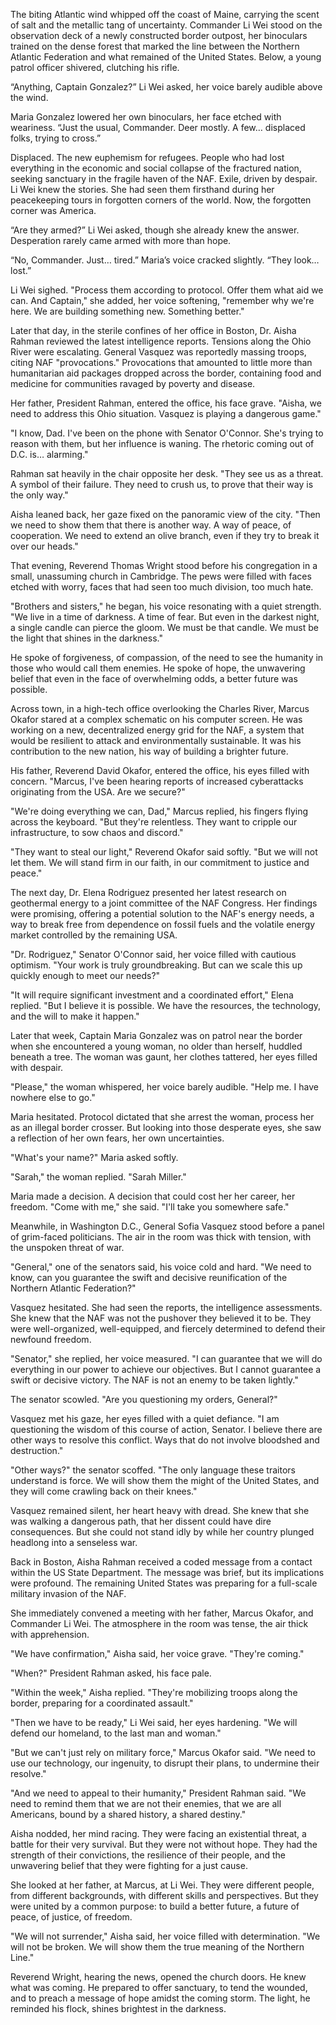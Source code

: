 The biting Atlantic wind whipped off the coast of Maine, carrying the scent of salt and the metallic tang of uncertainty. Commander Li Wei stood on the observation deck of a newly constructed border outpost, her binoculars trained on the dense forest that marked the line between the Northern Atlantic Federation and what remained of the United States. Below, a young patrol officer shivered, clutching his rifle.

“Anything, Captain Gonzalez?” Li Wei asked, her voice barely audible above the wind.

Maria Gonzalez lowered her own binoculars, her face etched with weariness. “Just the usual, Commander. Deer mostly. A few… displaced folks, trying to cross.”

Displaced. The new euphemism for refugees. People who had lost everything in the economic and social collapse of the fractured nation, seeking sanctuary in the fragile haven of the NAF. Exile, driven by despair. Li Wei knew the stories. She had seen them firsthand during her peacekeeping tours in forgotten corners of the world. Now, the forgotten corner was America.

“Are they armed?” Li Wei asked, though she already knew the answer. Desperation rarely came armed with more than hope.

“No, Commander. Just… tired.” Maria’s voice cracked slightly. “They look… lost.”

Li Wei sighed. "Process them according to protocol. Offer them what aid we can. And Captain," she added, her voice softening, "remember why we're here. We are building something new. Something better."

Later that day, in the sterile confines of her office in Boston, Dr. Aisha Rahman reviewed the latest intelligence reports. Tensions along the Ohio River were escalating. General Vasquez was reportedly massing troops, citing NAF "provocations." Provocations that amounted to little more than humanitarian aid packages dropped across the border, containing food and medicine for communities ravaged by poverty and disease.

Her father, President Rahman, entered the office, his face grave. "Aisha, we need to address this Ohio situation. Vasquez is playing a dangerous game."

"I know, Dad. I've been on the phone with Senator O'Connor. She's trying to reason with them, but her influence is waning. The rhetoric coming out of D.C. is… alarming."

Rahman sat heavily in the chair opposite her desk. "They see us as a threat. A symbol of their failure. They need to crush us, to prove that their way is the only way."

Aisha leaned back, her gaze fixed on the panoramic view of the city. "Then we need to show them that there is another way. A way of peace, of cooperation. We need to extend an olive branch, even if they try to break it over our heads."

That evening, Reverend Thomas Wright stood before his congregation in a small, unassuming church in Cambridge. The pews were filled with faces etched with worry, faces that had seen too much division, too much hate.

"Brothers and sisters," he began, his voice resonating with a quiet strength. "We live in a time of darkness. A time of fear. But even in the darkest night, a single candle can pierce the gloom. We must be that candle. We must be the light that shines in the darkness."

He spoke of forgiveness, of compassion, of the need to see the humanity in those who would call them enemies. He spoke of hope, the unwavering belief that even in the face of overwhelming odds, a better future was possible.

Across town, in a high-tech office overlooking the Charles River, Marcus Okafor stared at a complex schematic on his computer screen. He was working on a new, decentralized energy grid for the NAF, a system that would be resilient to attack and environmentally sustainable. It was his contribution to the new nation, his way of building a brighter future.

His father, Reverend David Okafor, entered the office, his eyes filled with concern. "Marcus, I've been hearing reports of increased cyberattacks originating from the USA. Are we secure?"

"We're doing everything we can, Dad," Marcus replied, his fingers flying across the keyboard. "But they're relentless. They want to cripple our infrastructure, to sow chaos and discord."

"They want to steal our light," Reverend Okafor said softly. "But we will not let them. We will stand firm in our faith, in our commitment to justice and peace."

The next day, Dr. Elena Rodriguez presented her latest research on geothermal energy to a joint committee of the NAF Congress. Her findings were promising, offering a potential solution to the NAF's energy needs, a way to break free from dependence on fossil fuels and the volatile energy market controlled by the remaining USA.

"Dr. Rodriguez," Senator O'Connor said, her voice filled with cautious optimism. "Your work is truly groundbreaking. But can we scale this up quickly enough to meet our needs?"

"It will require significant investment and a coordinated effort," Elena replied. "But I believe it is possible. We have the resources, the technology, and the will to make it happen."

Later that week, Captain Maria Gonzalez was on patrol near the border when she encountered a young woman, no older than herself, huddled beneath a tree. The woman was gaunt, her clothes tattered, her eyes filled with despair.

"Please," the woman whispered, her voice barely audible. "Help me. I have nowhere else to go."

Maria hesitated. Protocol dictated that she arrest the woman, process her as an illegal border crosser. But looking into those desperate eyes, she saw a reflection of her own fears, her own uncertainties.

"What's your name?" Maria asked softly.

"Sarah," the woman replied. "Sarah Miller."

Maria made a decision. A decision that could cost her her career, her freedom. "Come with me," she said. "I'll take you somewhere safe."

Meanwhile, in Washington D.C., General Sofia Vasquez stood before a panel of grim-faced politicians. The air in the room was thick with tension, with the unspoken threat of war.

"General," one of the senators said, his voice cold and hard. "We need to know, can you guarantee the swift and decisive reunification of the Northern Atlantic Federation?"

Vasquez hesitated. She had seen the reports, the intelligence assessments. She knew that the NAF was not the pushover they believed it to be. They were well-organized, well-equipped, and fiercely determined to defend their newfound freedom.

"Senator," she replied, her voice measured. "I can guarantee that we will do everything in our power to achieve our objectives. But I cannot guarantee a swift or decisive victory. The NAF is not an enemy to be taken lightly."

The senator scowled. "Are you questioning my orders, General?"

Vasquez met his gaze, her eyes filled with a quiet defiance. "I am questioning the wisdom of this course of action, Senator. I believe there are other ways to resolve this conflict. Ways that do not involve bloodshed and destruction."

"Other ways?" the senator scoffed. "The only language these traitors understand is force. We will show them the might of the United States, and they will come crawling back on their knees."

Vasquez remained silent, her heart heavy with dread. She knew that she was walking a dangerous path, that her dissent could have dire consequences. But she could not stand idly by while her country plunged headlong into a senseless war.

Back in Boston, Aisha Rahman received a coded message from a contact within the US State Department. The message was brief, but its implications were profound. The remaining United States was preparing for a full-scale military invasion of the NAF.

She immediately convened a meeting with her father, Marcus Okafor, and Commander Li Wei. The atmosphere in the room was tense, the air thick with apprehension.

"We have confirmation," Aisha said, her voice grave. "They're coming."

"When?" President Rahman asked, his face pale.

"Within the week," Aisha replied. "They're mobilizing troops along the border, preparing for a coordinated assault."

"Then we have to be ready," Li Wei said, her eyes hardening. "We will defend our homeland, to the last man and woman."

"But we can't just rely on military force," Marcus Okafor said. "We need to use our technology, our ingenuity, to disrupt their plans, to undermine their resolve."

"And we need to appeal to their humanity," President Rahman said. "We need to remind them that we are not their enemies, that we are all Americans, bound by a shared history, a shared destiny."

Aisha nodded, her mind racing. They were facing an existential threat, a battle for their very survival. But they were not without hope. They had the strength of their convictions, the resilience of their people, and the unwavering belief that they were fighting for a just cause.

She looked at her father, at Marcus, at Li Wei. They were different people, from different backgrounds, with different skills and perspectives. But they were united by a common purpose: to build a better future, a future of peace, of justice, of freedom.

"We will not surrender," Aisha said, her voice filled with determination. "We will not be broken. We will show them the true meaning of the Northern Line."

Reverend Wright, hearing the news, opened the church doors. He knew what was coming. He prepared to offer sanctuary, to tend the wounded, and to preach a message of hope amidst the coming storm. The light, he reminded his flock, shines brightest in the darkness.